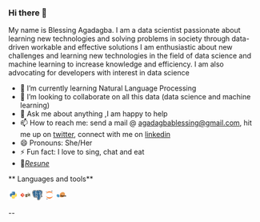 ### Hi there 👋
 
My name is Blessing Agadagba. I am a  data scientist passionate about learning new technologies and solving problems in society through data-driven workable and effective solutions I am enthusiastic about new challenges and learning new technologies in the field of data science and machine learning to increase knowledge and efficiency. I am also advocating for developers with interest in data science


- 🌱 I’m currently learning  Natural Language Processing
- 👯 I’m looking to collaborate on all this data (data science and machine learning)
- 💬 Ask me about anything ,I am happy to help
- 📫 How to reach me:  send a mail @ agadagbablessing@gmail.com, hit me up on [twitter](https://twitter.com/BAgadagba), connect with me on [linkedin](https://www.linkedin.com/in/blessing-agadagba-0bba64165/)
- 😄 Pronouns: She/Her
- ⚡ Fun fact: I love to sing, chat and eat
- 📑[*Resune*](https://drive.google.com/file/d/1o7a8TzsAxK2bwVdTPxoPOGrZYqiTLMz_/view?usp=sharing)

** Languages and tools**

<code><img height="20" src="https://raw.githubusercontent.com/github/explore/80688e429a7d4ef2fca1e82350fe8e3517d3494d/topics/python/python.png"></code>
<code><img height="20" src="https://raw.githubusercontent.com/github/explore/80688e429a7d4ef2fca1e82350fe8e3517d3494d/topics/git/git.png"></code>
<code><img height="20" src="https://raw.githubusercontent.com/github/explore/80688e429a7d4ef2fca1e82350fe8e3517d3494d/topics/postgresql/postgresql.png"></code>
<code><img height="20" src="https://raw.githubusercontent.com/github/explore/80688e429a7d4ef2fca1e82350fe8e3517d3494d/topics/jupyter-notebook/jupyter-notebook.png"></code>
<code><img height="20" src="https://raw.githubusercontent.com/github/explore/80688e429a7d4ef2fca1e82350fe8e3517d3494d/topics/scikit-learn/scikit-learn.png"></code>


--

